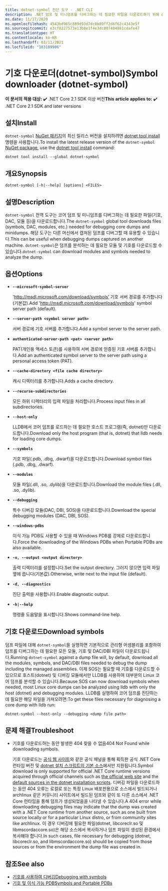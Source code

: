 ```yaml
---
title: dotnet-symbol 진단 도구 - .NET CLI
description: .NET 덤프 및 미니덤프를 디버그하는 데 필요한 파일을 다운로드하기 위해 dotnet-symbol CLI 도구를 설치하고 사용하는 방법을 알아봅니다.
ms.date: 11/17/2020
ms.openlocfilehash: 4543bd965c889d93d7dc0b89ff2d6f62c4343e5f
ms.sourcegitcommit: e3cf8227573e13b8e1f4e3dc007404881cdafe47
ms.translationtype: HT
ms.contentlocale: ko-KR
ms.lasthandoff: 03/11/2021
ms.locfileid: "103189906"
---
```

# <a name="symbol-downloader-dotnet-symbol"></a><span data-ttu-id="28461-103">기호 다운로더(dotnet-symbol)</span><span class="sxs-lookup"><span data-stu-id="28461-103">Symbol downloader (dotnet-symbol)</span></span>

<span data-ttu-id="28461-104">**이 문서의 적용 대상:**  ✔️ .NET Core 2.1 SDK 이상 버전</span><span class="sxs-lookup"><span data-stu-id="28461-104">**This article applies to:** ✔️ .NET Core 2.1 SDK and later versions</span></span>

## <a name="install"></a><span data-ttu-id="28461-105">설치</span><span class="sxs-lookup"><span data-stu-id="28461-105">Install</span></span>

<span data-ttu-id="28461-106">`dotnet-symbol` [NuGet 패키지](https://www.nuget.org/packages/dotnet-symbol)의 최신 릴리스 버전을 설치하려면 [dotnet tool install](../tools/dotnet-tool-install.md) 명령을 사용합니다.</span><span class="sxs-lookup"><span data-stu-id="28461-106">To install the latest release version of the `dotnet-symbol` [NuGet package](https://www.nuget.org/packages/dotnet-symbol), use the [dotnet tool install](../tools/dotnet-tool-install.md) command:</span></span>

```dotnetcli
dotnet tool install --global dotnet-symbol
```

## <a name="synopsis"></a><span data-ttu-id="28461-107">개요</span><span class="sxs-lookup"><span data-stu-id="28461-107">Synopsis</span></span>

```console
dotnet-symbol [-h|--help] [options] <FILES>
```

## <a name="description"></a><span data-ttu-id="28461-108">설명</span><span class="sxs-lookup"><span data-stu-id="28461-108">Description</span></span>

<span data-ttu-id="28461-109">`dotnet-symbol` 전역 도구는 코어 덤프 및 미니덤프를 디버그하는 데 필요한 파일(기호, DAC, 모듈 등)을 다운로드합니다.</span><span class="sxs-lookup"><span data-stu-id="28461-109">The `dotnet-symbol` global tool downloads files (symbols, DAC, modules, etc.) needed for debugging core dumps and minidumps.</span></span> <span data-ttu-id="28461-110">해당 도구는 다른 머신에서 캡처된 덤프를 디버그할 때 유용할 수 있습니다.</span><span class="sxs-lookup"><span data-stu-id="28461-110">This can be useful when debugging dumps captured on another machine.</span></span> <span data-ttu-id="28461-111">`dotnet-symbol`은 덤프를 분석하는 데 필요한 모듈 및 기호를 다운로드할 수 있습니다.</span><span class="sxs-lookup"><span data-stu-id="28461-111">`dotnet-symbol` can download modules and symbols needed to analyze the dump.</span></span>

## <a name="options"></a><span data-ttu-id="28461-112">옵션</span><span class="sxs-lookup"><span data-stu-id="28461-112">Options</span></span>

- **`--microsoft-symbol-server`**

  <span data-ttu-id="28461-113">'http://msdl.microsoft.com/download/symbols’ 기호 서버 경로를 추가합니다(기본값).</span><span class="sxs-lookup"><span data-stu-id="28461-113">Add 'http://msdl.microsoft.com/download/symbols' symbol server path (default).</span></span>

- **`--server-path <symbol server path>`**

  <span data-ttu-id="28461-114">서버 경로에 기호 서버를 추가합니다.</span><span class="sxs-lookup"><span data-stu-id="28461-114">Add a symbol server to the server path.</span></span>

- **`authenticated-server-path <pat> <server path>`**

  <span data-ttu-id="28461-115">PAT(개인용 액세스 토큰)를 사용하여 서버 경로에 인증된 기호 서버를 추가합니다.</span><span class="sxs-lookup"><span data-stu-id="28461-115">Add an authenticated symbol server to the server path using a personal access token (PAT).</span></span>

- **`--cache-directory <file cache directory>`**

  <span data-ttu-id="28461-116">캐시 디렉터리를 추가합니다.</span><span class="sxs-lookup"><span data-stu-id="28461-116">Adds a cache directory.</span></span>

- **`--recurse-subdirectories`**

  <span data-ttu-id="28461-117">모든 하위 디렉터리의 입력 파일을 처리합니다.</span><span class="sxs-lookup"><span data-stu-id="28461-117">Process input files in all subdirectories.</span></span>

- **`--host-only`**

  <span data-ttu-id="28461-118">LLDB에서 코어 덤프를 로드하는 데 필요한 호스트 프로그램(즉, dotnet)만 다운로드합니다.</span><span class="sxs-lookup"><span data-stu-id="28461-118">Download only the host program (that is, dotnet) that lldb needs for loading core dumps.</span></span>

- **`--symbols`**

  <span data-ttu-id="28461-119">기호 파일(.pdb, .dbg, .dwarf)을 다운로드합니다.</span><span class="sxs-lookup"><span data-stu-id="28461-119">Download symbol files (.pdb, .dbg, .dwarf).</span></span>

- **`--modules`**

  <span data-ttu-id="28461-120">모듈 파일(.dll, .so, .dylib)을 다운로드합니다.</span><span class="sxs-lookup"><span data-stu-id="28461-120">Download the module files (.dll, .so, .dylib).</span></span>

- **`--debugging`**

  <span data-ttu-id="28461-121">특수 디버깅 모듈(DAC, DBI, SOS)을 다운로드합니다.</span><span class="sxs-lookup"><span data-stu-id="28461-121">Download the special debugging modules (DAC, DBI, SOS).</span></span>

- **`--windows-pdbs`**

  <span data-ttu-id="28461-122">이식 가능 PDB도 사용할 수 있을 때 Windows PDB를 강제로 다운로드합니다.</span><span class="sxs-lookup"><span data-stu-id="28461-122">Force the downloading of the Windows PDBs when Portable PDBs are also available.</span></span>

- **`-o, --output <output directory>`**

  <span data-ttu-id="28461-123">출력 디렉터리를 설정합니다.</span><span class="sxs-lookup"><span data-stu-id="28461-123">Set the output directory.</span></span> <span data-ttu-id="28461-124">그러지 않으면 입력 파일 옆에 씁니다(기본값).</span><span class="sxs-lookup"><span data-stu-id="28461-124">Otherwise, write next to the input file (default).</span></span>

- **`-d, --diagnostics`**

  <span data-ttu-id="28461-125">진단 출력을 사용합니다.</span><span class="sxs-lookup"><span data-stu-id="28461-125">Enable diagnostic output.</span></span>

- **`-h|--help`**

  <span data-ttu-id="28461-126">명령줄 도움말을 표시합니다.</span><span class="sxs-lookup"><span data-stu-id="28461-126">Shows command-line help.</span></span>

## <a name="download-symbols"></a><span data-ttu-id="28461-127">기호 다운로드</span><span class="sxs-lookup"><span data-stu-id="28461-127">Download symbols</span></span>

<span data-ttu-id="28461-128">덤프 파일에 대해 `dotnet-symbol`을 실행하면 기본적으로 관리형 어셈블리를 포함하여 덤프를 디버그하는 데 필요한 모든 모듈, 기호 및 DAC/DBI 파일이 다운로드됩니다.</span><span class="sxs-lookup"><span data-stu-id="28461-128">Running `dotnet-symbol` against a dump file will, by default, download all the modules, symbols, and DAC/DBI files needed to debug the dump including the managed assemblies.</span></span> <span data-ttu-id="28461-129">이제 SOS는 필요할 때 기호를 다운로드할 수 있으므로 호스트(dotnet) 및 디버깅 모듈에서만 LLDB를 사용하여 대부분의 Linux 코어 덤프를 분석할 수 있습니다.</span><span class="sxs-lookup"><span data-stu-id="28461-129">Because SOS can now download symbols when needed, most Linux core dumps can be analyzed using lldb with only the host (dotnet) and debugging modules.</span></span> <span data-ttu-id="28461-130">LLDB를 실행하여 코어 덤프를 진단하는 데 필요한 해당 파일을 가져오려면:</span><span class="sxs-lookup"><span data-stu-id="28461-130">To get these files necessary for diagnosing a core dump with lldb run:</span></span>

```console
dotnet-symbol --host-only --debugging <dump file path>
```

## <a name="troubleshoot"></a><span data-ttu-id="28461-131">문제 해결</span><span class="sxs-lookup"><span data-stu-id="28461-131">Troubleshoot</span></span>

- <span data-ttu-id="28461-132">기호를 다운로드하는 동안 발생한 404 찾을 수 없음</span><span class="sxs-lookup"><span data-stu-id="28461-132">404 Not Found while downloading symbols.</span></span>

   <span data-ttu-id="28461-133">기호 다운로드는 [공식 웹 사이트](https://dotnet.microsoft.com/download/dotnet)와 같은 공식 채널을 통해 획득한 공식 .NET Core 런타임 버전 및 [dotnet 설치 스크립트의 기본 소스](../tools/dotnet-install-script.md)에서만 지원됩니다.</span><span class="sxs-lookup"><span data-stu-id="28461-133">Symbol download is only supported for official .NET Core runtime versions acquired through official channels such as [the official web site](https://dotnet.microsoft.com/download/dotnet) and the [default sources in the dotnet installation scripts](../tools/dotnet-install-script.md).</span></span> <span data-ttu-id="28461-134">디버깅 파일을 다운로드하는 동안 404 오류는 로컬로 또는 특정 Linux 배포판용으로 소스에서 빌드되거나 archlinux 같은 커뮤니티 사이트에서 빌드된 덤프와 같이 또 다른 소스에서 .NET Core 런타임을 통해 덤프가 생성되었음을 나타낼 수 있습니다.</span><span class="sxs-lookup"><span data-stu-id="28461-134">A 404 error while downloading debugging files may indicate that the dump was created with a .NET Core runtime from another source, such as one built from source locally or for a particular Linux distro, or from community sites like archlinux.</span></span> <span data-ttu-id="28461-135">이 경우 디버깅에 필요한 파일(dotnet, libcoreclr.so 및 libmscordaccore.so)은 해당 소스에서 복사하거나 덤프 파일이 생성된 환경에서 복사해야 합니다.</span><span class="sxs-lookup"><span data-stu-id="28461-135">In such cases, file necessary for debugging (dotnet, libcoreclr.so, and libmscordaccore.so) should be copied from those sources or from the environment the dump file was created in.</span></span>

## <a name="see-also"></a><span data-ttu-id="28461-136">참조</span><span class="sxs-lookup"><span data-stu-id="28461-136">See also</span></span>

* [<span data-ttu-id="28461-137">기호를 사용하여 디버깅</span><span class="sxs-lookup"><span data-stu-id="28461-137">Debugging with symbols</span></span>](/windows/win32/dxtecharts/debugging-with-symbols)
* [<span data-ttu-id="28461-138">기호 및 이식 가능 PDB</span><span class="sxs-lookup"><span data-stu-id="28461-138">Symbols and Portable PDBs</span></span>](./symbols.md)
